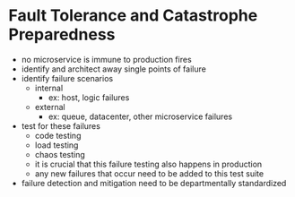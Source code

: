 # Fault Tolerance and Catastrophe Preparedness

- no microservice is immune to production fires
- identify and architect away single points of failure
- identify failure scenarios
  - internal
    - ex: host, logic failures
  - external
    - ex: queue, datacenter, other microservice failures
- test for these failures
  - code testing
  - load testing
  - chaos testing
  - it is crucial that this failure testing also happens in production
  - any new failures that occur need to be added to this test suite
- failure detection and mitigation need to be departmentally standardized
